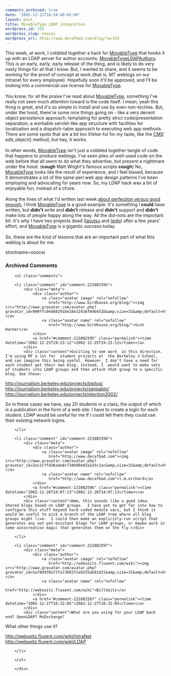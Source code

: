 ```yaml
---
comments_archived: true
date: '2002-12-21T16:54:49-05:00'
layout: post
title: MovableType LDAP integration
wordpress_id: 333
wordpress_slug: ooocei
wordpress_url: http://www.decafbad.com/blog/?p=333
---
```

This week, at work, I cobbled together a hack for <a href="http://www.decafbad.com/twiki/bin/view/Main/MovableType">MovableType</a> that hooks it up with an LDAP server for author accounts: <a href="http://www.decafbad.com/twiki/bin/view/Main/MovableTypeLDAPAuthors">MovableTypeLDAPAuthors</a>.  This is an early, early, early release of the thing, and is likely to do very nasty things for all that I know.  But, I wanted to share, and it seems to be working for the proof of concept at work (that is, MT weblogs on our intranet for every employee).  Hopefully soon it'll be approved, and I'll be looking into a commercial use license for <a href="http://www.decafbad.com/twiki/bin/view/Main/MovableType">MovableType</a>.
<br /><br />
You know, for all the praise I've read about <a href="http://www.decafbad.com/twiki/bin/view/Main/MovableType">MovableType</a>, something I've really not seen much attention toward is the code itself.  I mean, yeah this thing is great, and it's so simple to install and use by even non-techies.  But, under the hood, there're some nice things going on - like a very decent object persistence approach; templating for pretty strict code/presentation separation; a workable servlet-like app structure with facilities for localization and a dispatch-table approach to executing web app methods.  There are some spots that are a bit too if/else-ful for my taste, like the <a href="http://www.decafbad.com/twiki/bin/view/Main/CMS">CMS</a>' edit_object() method, but hey, it works.
<br /><br />
In other words, <a href="http://www.decafbad.com/twiki/bin/view/Main/MovableType">MovableType</a> isn't just a cobbled together tangle of code that happens to produce weblogs.  I've seen piles of well-used code on the web before that all seem to do what they advertise, but present a nightmare under the hood.  (<strong>cough</strong> Matt Wright's famous scripts <strong>cough</strong>)  No, <a href="http://www.decafbad.com/twiki/bin/view/Main/MovableType">MovableType</a> looks like the result of experience, and I feel biased, because it demonstrates a lot of the same perl web app design patterns I've been employing and advocating for years now.  So, my LDAP hack was a bit of enjoyable fun, instead of a chore.
<br /><br />
Along the lines of what I'd written last week <a href="http://www.decafbad.com/news_archives/000354.phtml">about perfection versus good enough</a>, I think <a href="http://www.decafbad.com/twiki/bin/view/Main/MovableType">MovableType</a> is a good example.  It's something I <strong>could</strong> have written, but <strong>didn't</strong> write and <strong>didn't</strong> release and <strong>didn't</strong> support and <strong>didn't</strong> make lots of people happy along the way.  All the did-nots are the important bit.  It's why I have two projects dead (<a href="http://sourceforge.net/projects/iaijutsu" target="_top">Iaijutsu</a> and <a href="http://sourceforge.net/projects/iaido" target="_top">Iaido</a>) after a few years' effort, and <a href="http://www.decafbad.com/twiki/bin/view/Main/MovableType">MovableType</a> is a gigantic success today.
<br /><br />
So, these are the kind of lessons that  are an important part of what this weblog is about for me.
<!--more-->
shortname=ooocei

<div id="comments" class="comments archived-comments">
            <h3>Archived Comments</h3>
            
        <ul class="comments">
            
        <li class="comment" id="comment-221082595">
            <div class="meta">
                <div class="author">
                    <a class="avatar image" rel="nofollow" 
                       href="http://www.birdhouse.org/blog/"><img src="http://www.gravatar.com/avatar.php?gravatar_id=990ffc04d68291be18e32416f84b451b&amp;size=32&amp;default=http://mediacdn.disqus.com/1320279820/images/noavatar32.png"/></a>
                    <a class="avatar name" rel="nofollow" 
                       href="http://www.birdhouse.org/blog/">Scot Hacker</a>
                </div>
                <a href="#comment-221082595" class="permalink"><time datetime="2002-12-25T19:23:12">2002-12-25T19:23:12</time></a>
            </div>
            <div class="content">Exciting to see work  in this direction. I'm using MT a lot for  student projects at  the Berkeley J-School, and can imagine this being useful. However, I don't have a need for each student get their own blog. Instead, I  would want to make sets of students into LDAP groups and then attach that group to a specific blog. See these:

http://journalism.berkeley.edu/projects/biplog/
http://journalism.berkeley.edu/projects/sanpablo/
http://journalism.berkeley.edu/projects/election2002/

So in these cases we have, say 20 students in a class, the output of which is a publication in the form of a web site. I  have to create a login for each student. LDAP would be useful for me if I could tell them they could use their  existing network logins.</div>
            
        </li>
    
        <li class="comment" id="comment-221082596">
            <div class="meta">
                <div class="author">
                    <a class="avatar image" rel="nofollow" 
                       href="http://www.decafbad.com"><img src="http://www.gravatar.com/avatar.php?gravatar_id=2ac2cffd36ada8c734b90e02a1e5c1ac&amp;size=32&amp;default=http://mediacdn.disqus.com/1320279820/images/noavatar32.png"/></a>
                    <a class="avatar name" rel="nofollow" 
                       href="http://www.decafbad.com">l.m.orchard</a>
                </div>
                <a href="#comment-221082596" class="permalink"><time datetime="2002-12-26T14:07:13">2002-12-26T14:07:13</time></a>
            </div>
            <div class="content">Hmm, this sounds like a good idea:  Shared blogs based on LDAP groups.  I have yet to get far into how to configure this stuff beyond hard coded module vars, but I think it would be useful to pick a branch of the LDAP tree where all blog groups might live.  I could then make an explicitly-run script that generates any not-yet-existant blogs for LDAP groups, or maybe work in some autocreation magic that generates them on the fly.</div>
            
        </li>
    
        <li class="comment" id="comment-221082597">
            <div class="meta">
                <div class="author">
                    <a class="avatar image" rel="nofollow" 
                       href="http://webseitz.fluxent.com/wiki"><img src="http://www.gravatar.com/avatar.php?gravatar_id=5a70d939a73fa73603f2a9255ab81d21&amp;size=32&amp;default=http://mediacdn.disqus.com/1320279820/images/noavatar32.png"/></a>
                    <a class="avatar name" rel="nofollow" 
                       href="http://webseitz.fluxent.com/wiki">BillSeitz</a>
                </div>
                <a href="#comment-221082597" class="permalink"><time datetime="2002-12-27T18:32:05">2002-12-27T18:32:05</time></a>
            </div>
            <div class="content">What are you using for your LDAP back end? OpenLDAP? MsExchange?

What other things use it?

http://webseitz.fluxent.com/wiki/IntraNet
http://webseitz.fluxent.com/wiki/LDAP</div>
            
        </li>
    
        </ul>
    
        </div>
    